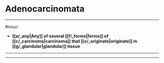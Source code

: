 # Adenocarcinomata
---
#noun
- **[[a/_any|Any]] of several [[f/_forms|forms]] of [[c/_carcinoma|carcinoma]] that [[o/_originate|originate]] in [[g/_glandular|glandular]] tissue**
---
---
